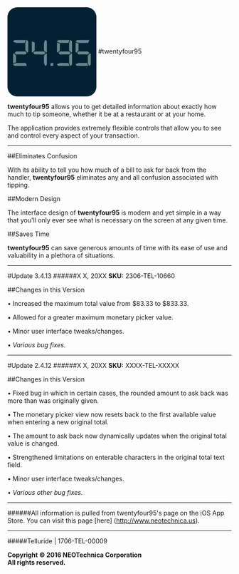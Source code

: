 <img src="Application Icon.png" width="200" height="200" align="center" /> 
#twentyfour95

**twentyfour95** allows you to get detailed information about exactly how much to tip someone, whether it be at a restaurant or at your home. 

The application provides extremely flexible controls that allow you to see and control every aspect of your transaction.

---------------------------------------------------------------------------------------------------------------------

##Eliminates Confusion

With its ability to tell you how much of a bill to ask for back from the handler, **twentyfour95** eliminates any and all confusion associated with tipping.

##Modern Design

The interface design of **twentyfour95** is modern and yet simple in a way that you'll only ever see what is necessary on the screen at any given time. 

##Saves Time

**twentyfour95** can save generous amounts of time with its ease of use and valuability in a plethora of situations.

---------------------------------------------------------------------------------------------------------------------

#Update 3.4.13
######X X, 20XX
**SKU:** 2306-TEL-10660


##Changes in this Version

• Increased the maximum total value from $83.33 to $833.33.

• Allowed for a greater maximum monetary picker value.

• Minor user interface tweaks/changes.

• *Various bug fixes.*

---------------------------------------------------------------------------------------------------------------------

#Update 2.4.12
######X X, 20XX
**SKU:** XXXX-TEL-XXXXX


##Changes in this Version

• Fixed bug in which in certain cases, the rounded amount to ask back was more than was originally given.

• The monetary picker view now resets back to the first available value when entering a new original total.

• The amount to ask back now dynamically updates when the original total value is changed.

• Strengthened limitations on enterable characters in the original total text field.

• Minor user interface tweaks/changes.

• *Various other bug fixes.*

---------------------------------------------------------------------------------------------------------------------

######All information is pulled from twentyfour95's page on the iOS App Store. You can visit this page [here] (http://www.neotechnica.us).

---------------------------------------------------------------------------------------------------------------------

#####Telluride | 1706-TEL-00009

**Copyright © 2016 NEOTechnica Corporation  
All rights reserved.**

